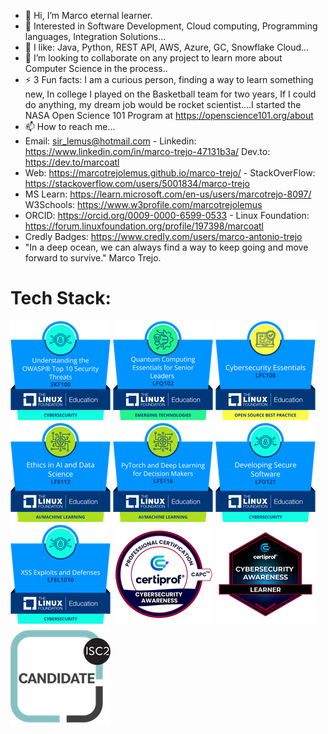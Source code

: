 - 👋 Hi, I’m Marco eternal learner.
- 👀 Interested in Software Development, Cloud computing, Programming languages, Integration Solutions...
- 🌱 I like: Java, Python, REST API, AWS, Azure, GC, Snowflake Cloud...
- 💞️ I’m looking to collaborate on any project to learn more about Computer Science in the process..
- ⚡ 3 Fun facts: I am a curious person, finding a way to learn something new, In college I played on the Basketball team for two years, If I could do anything, my dream job would be rocket scientist....I started the NASA Open Science 101 Program at https://openscience101.org/about
- 📫 How to reach me...
- Email: sir_lemus@hotmail.com   - Linkedin: https://www.linkedin.com/in/marco-trejo-47131b3a/    Dev.to: https://dev.to/marcoatl
- Web: https://marcotrejolemus.github.io/marco-trejo/   - StackOverFlow: https://stackoverflow.com/users/5001834/marco-trejo
- MS Learn: https://learn.microsoft.com/en-us/users/marcotrejo-8097/ W3Schools: https://www.w3profile.com/marcotrejolemus
- ORCID: https://orcid.org/0009-0000-6599-0533  - Linux Foundation: https://forum.linuxfoundation.org/profile/197398/marcoatl
- Credly Badges: https://www.credly.com/users/marco-antonio-trejo
- "In a deep ocean, we can always find a way to keep going and move forward to survive." 
  Marco Trejo.
# Tech Stack:

![Badge](https://github.com/marcotrejolemus/portafolio/blob/main/assets/LFS100.png)
![Badge](https://github.com/marcotrejolemus/portafolio/blob/main/assets/LFS102.png)
![Badge](https://github.com/marcotrejolemus/portafolio/blob/main/assets/LFS108.png)
![Badge](https://github.com/marcotrejolemus/portafolio/blob/main/assets/LFS112.png)
![Badge](https://github.com/marcotrejolemus/portafolio/blob/main/assets/LFS116.png)
![Badge](https://github.com/marcotrejolemus/portafolio/blob/main/assets/LFS121.png)
![Badge](https://github.com/marcotrejolemus/portafolio/blob/main/assets/LFS1010.png)
![Badge](https://github.com/marcotrejolemus/portafolio/blob/main/assets/Certiprof_CAPC.png)
![Badge](https://github.com/marcotrejolemus/portafolio/blob/main/assets/Certiprof_Learner.png)
![Badge](https://github.com/marcotrejolemus/portafolio/blob/main/assets/ISC2Candidate.png)
<!---
marcotrejolemus/marcotrejolemus is a ✨ special ✨ repository because its `README.md` (this file) appears on your GitHub profile.
You can click the Preview link to take a look at your changes.
--->
